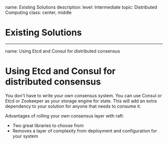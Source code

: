 name: Existing Solutions
description: 
level: Intermediate
topic: Distributed Computing
class: center, middle
# Existing Solutions

---
name: Using Etcd and Consul for distributed consensus
# Using Etcd and Consul for distributed consensus

You don't have to write your own consensus system.  You can use Consul or Etcd or Zookeeper as your storage engine for state. This will add an extra dependency to your solution for anyone that needs to consume it.

Advantages of rolling your own consensus layer with raft:
- Two great libraries to choose from
- Removes a layer of complexity from deployment and configuration for your system
